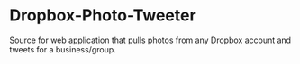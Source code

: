 # Dropbox-Photo-Tweeter
Source for web application that pulls photos from any Dropbox account and tweets for a business/group.
